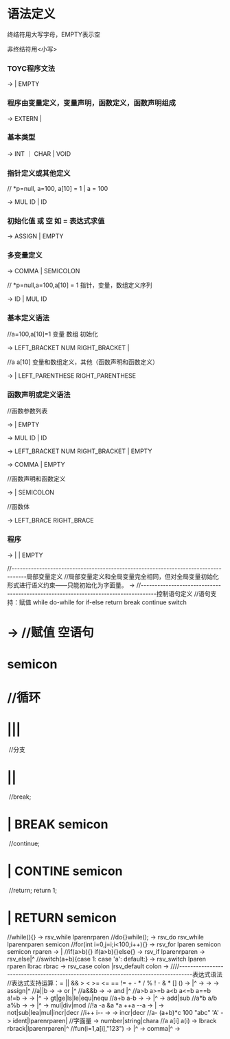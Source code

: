 # 语法定义

终结符用大写字母，EMPTY表示空

 非终结符用<小写>

### TOYC程序文法
<program>			->	<segment> <program> |  EMPTY

### 程序由变量定义，变量声明，函数定义，函数声明组成

<segment>			->	EXTERN  <type> <def> | <type> <def>

### 基本类型

<type>				->	INT ｜ CHAR  |  VOID

### 指针定义或其他定义

//  *p=null, a=100, a[10] = 1    |  a = 100

<def>				->	MUL ID <init> <deflist>  | ID  <idtail>

### 初始化值 或 空  如 = 表达式求值
<init>				->	ASSIGN <expr> | EMPTY

### 多变量定义  
 <deflist>			->	COMMA <defdata> <deflist> | SEMICOLON    

// *p=null,a=100,a[10] = 1 指针，变量，数组定义序列

<defdata>			->	ID <varrdef> | MUL ID  <init>

### 基本定义语法

//a=100,a[10]=1 变量 数组 初始化

<varrdef>			->	LEFT_BRACKET NUM  RIGHT_BRACKET |  <init>

//a a[10] 变量和数组定义，其他（函数声明和函数定义）

<idtail>			->	<varrdef><deflist> | LEFT_PARENTHESE <para> RIGHT_PARENTHESE <funtail>

### 函数声明或定义语法

//函数参数列表

<para>				->	<type> <paradata> <paralist> | EMPTY

<paradata>		->	MUL ID  |  ID  <paradatatail>

<paradatatail>->	LEFT_BRACKET   NUM   RIGHT_BRACKET  |  EMPTY

<paralist>		->	COMMA  <type>  <paradata>  <paralist> |  EMPTY

//函数声明和函数定义

<funtail>			->	<block> | SEMICOLON    

//函数体

<block>				->	LEFT_BRACE <subprogram> RIGHT_BRACE

### 程序

<subprogram>	->	<localdef> <subprogram> | <statement> <subprogram>  | EMPTY

//-----------------------------------------------------------------------------------局部变量定义
//局部变量定义和全局变量完全相同，但对全局变量初始化形式进行语义约束——只能初始化为字面量。
<localdef>		->	<type><defdata><deflist>
//-----------------------------------------------------------------------------------控制语句定义
//语句支持：赋值 while do-while for if-else return break continue switch

# <statement>		->	//赋值 空语句

# 									<altexpr>semicon

# 									//循环

# 									|<whilestat>|<forstat>|<dowhilestat>

​									//分支

# 									|<ifstat>|<switchstat>

​									//break;

# 									|  BREAK semicon

​									//continue;

# 									| CONTINE semicon

​									//return; return 1;

# 									| RETURN <altexpr>semicon

//while(){}
<whilestat>		->	rsv_while lparen<altexpr>rparen<block>
//do{}while();
<dowhilestat> -> 	rsv_do <block> rsv_while lparen<altexpr>rparen semicon
//for(int i=0,j=i;i<100;i++){}
<forstat> 		-> 	rsv_for lparen <forinit> semicon <altexpr> semicon <altexpr> rparen <block>
<forinit> 		->  <localdef> | <altexpr>
//if(a>b){}	if(a>b){}else{}
<ifstat>			->	rsv_if lparen<expr>rparen<block><elsestat>
<elsestat>		-> 	rsv_else<block>|^
//switch(a+b){case 1: case 'a': default:}
<switchstat>	-> 	rsv_switch lparen <expr> rparen lbrac <casestat> rbrac
<casestat> 		-> 	rsv_case <caselabel> colon <subprogram><casestat>
									|rsv_default colon <subprogram>
<caselabel>		->	<literal>
////-----------------------------------------------------------------------------------表达式语法
//表达式支持运算：= || && > < >= <= == != + - * / % ! - & * [] ()
<altexpr>			->	<expr>|^
<expr> 				-> 	<assexpr>
<assexpr>			->	<orexpr><asstail>
<asstail>			->	assign<assexpr>|^
//a||b
<orexpr> 			-> 	<andexpr><ortail>
<ortail> 			-> 	or <andexpr> <ortail>|^
//a&&b
<andexpr> 		-> 	<cmpexpr><andtail>
<andtail> 		-> 	and <cmpexpr> <andtail>|^
//a>b a>=b a<b a<=b a==b a!=b
<cmpexpr>			->	<aloexpr><cmptail>
<cmptail>			->	<cmps><aloexpr><cmptail>|^
<cmps>				->	gt|ge|ls|le|equ|nequ
//a+b a-b
<aloexpr>			->	<item><alotail>
<alotail>			->	<adds><item><alotail>|^
<adds>				->	add|sub
//a*b a/b a%b
<item>				->	<factor><itemtail>
<itemtail>		->	<muls><factor><itemtail>|^
<muls>				->	mul|div|mod
//!a -a &a *a ++a --a
<factor> 			-> 	<lop><factor>|<val>
<lop> 				-> 	not|sub|lea|mul|incr|decr
//i++ i--
<val>					->	<elem><rop>
<rop>					->	incr|decr
//a- (a+b)*c 100 "abc" 'A'
<elem>				->	ident<idexpr>|lparen<expr>rparen|<literal>
//字面量
<literal>			->	number|string|chara
//a a[i] a(i)
<idexpr>			->	lbrack <expr> rbrack|lparen<realarg>rparen|^
//fun(i=1,a[i],"123")
<realarg>			->	<arg><arglist>|^
<arglist>			->	comma<arg><arglist>|^
<arg> 				-> 	<expr>